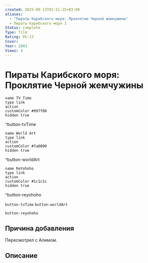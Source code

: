 ```yaml
---
created: 2025-09-13T01:51:25+03:00
aliases:
  - "Пираты Карибского моря: Проклятие Черной жемчужины"
  - Пираты Карибского моря 1
Status: complete
Type: film
Rating: PG-13
Cover:
Year: 2003
Views: 4
---
```


# Пираты Карибского моря: Проклятие Черной жемчужины




```button
name TV Time
type link
action 
customColor #997f00
hidden true
```
^button-tvTime

```button
name World Art
type link
action 
customColor #7a0000
hidden true
```
^button-worldArt

```button
name ReYohoho
type link
action 
customColor #1c1c1c
hidden true
```
^button-reyohoho



`button-tvTime` `button-worldArt`

`button-reyohoho`

## Причина добавления

Пересмотрел с Алимом.


## Описание



